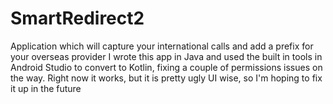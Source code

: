 # SmartRedirect2
Application which will capture your international calls and add a prefix for your overseas provider
I wrote this app in Java and used the built in tools in Android Studio to convert to Kotlin, fixing a couple of permissions issues on the way.
Right now it works, but it is pretty ugly UI wise, so I'm hoping to fix it up in the future
